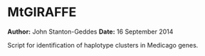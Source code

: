 MtGIRAFFE
=========

**Author:** John Stanton-Geddes
**Date:** 16 September 2014

Script for identification of haplotype clusters in Medicago genes.
